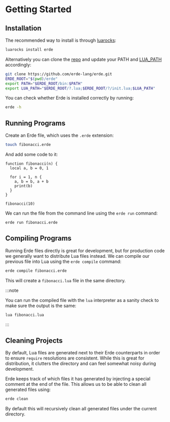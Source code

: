 # Getting Started

## Installation

The recommended way to install is through [luarocks](https://luarocks.org/modules/bsuth/erde):

```bash
luarocks install erde
```

Alternatively you can clone the [repo](https://github.com/erde-lang/erde) and 
update your PATH and [LUA_PATH](https://www.lua.org/pil/8.1.html) accordingly:

```bash
git clone https://github.com/erde-lang/erde.git
ERDE_ROOT="$(pwd)/erde"
export PATH="$ERDE_ROOT/bin:$PATH"
export LUA_PATH="$ERDE_ROOT/?.lua;$ERDE_ROOT/?/init.lua;$LUA_PATH"
```

You can check whether Erde is installed correctly by running:

```bash
erde -h
```

## Running Programs

Create an Erde file, which uses the `.erde` extension:

```bash
touch fibonacci.erde
```

And add some code to it:

```erde
function fibonacci(n) {
  local a, b = 0, 1

  for i = 1, n {
    a, b = b, a + b
    print(b)
  }
}

fibonacci(10)
```

We can run the file from the command line using the `erde run` command:

```bash
erde run fibonacci.erde
```

## Compiling Programs

Running Erde files directly is great for development, but for production code
we generally want to distribute Lua files instead. We can compile our
previous file into Lua using the `erde compile` command:

```bash
erde compile fibonacci.erde
```

This will create a `fibonacci.lua` file in the same directory. 

:::note

You can run the compiled file with the `lua` interpreter as a sanity check to 
make sure the output is the same:

```bash
lua fibonacci.lua
```

:::

## Cleaning Projects

By default, Lua files are generated next to their Erde counterparts in order to
ensure `require` resolutions are consistent. While this is great for
distribution, it clutters the directory and can feel somewhat noisy during 
development.

Erde keeps track of which files it has generated by injecting a special comment 
at the end of the file. This allows us to be able to clean all generated files
using:

```bash
erde clean
```

By default this will recursively clean all generated files under the current
directory.

